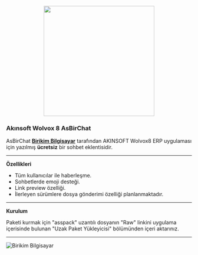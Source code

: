 <p align="center">
   <img src="https://repository-images.githubusercontent.com/408538666/1d3e7722-4105-4402-9ab4-236063a19162" width="300" height="300">
</p>

### **Akınsoft Wolvox 8 AsBirChat**

AsBirChat **[Birikim Bilgisayar](http://www.birikimteknoloji.com/)** tarafından AKINSOFT Wolvox8 ERP uygulaması için yazılmış **ücretsiz** bir sohbet eklentisidir.

***

**Özellikleri**

* Tüm kullanıcılar ile haberleşme.
* Sohbetlerde emoji desteği.
* Link preview özelliği.
* İlerleyen sürümlere dosya gönderimi özelliği planlanmaktadır.

***

**Kurulum**

Paketi kurmak için "asspack" uzantılı dosyanın "Raw" linkini uygulama içerisinde bulunan "Uzak Paket Yükleyicisi" bölümünden içeri aktarınız.

***

![Birikim Bilgisayar](http://www.birikimteknoloji.com/images/logo/looooo.png)
